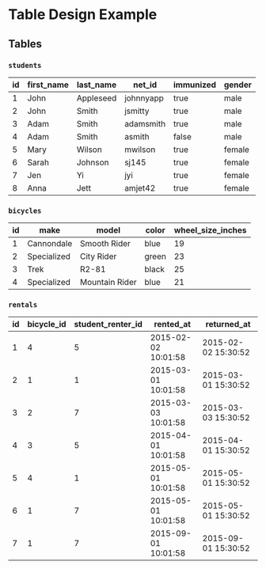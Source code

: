 # Table Design Example

## Tables

### `students`

id | first_name | last_name | net_id | immunized | gender
--- | --- | --- | --- | --- | ---
1 | John | Appleseed | johnnyapp | true | male
2 | John | Smith | jsmitty | true | male
3 | Adam | Smith | adamsmith | true | male
4 | Adam | Smith | asmith | false | male
5 | Mary | Wilson | mwilson | true | female
6 | Sarah | Johnson | sj145 | true | female
7 | Jen | Yi | jyi | true | female
8 | Anna | Jett | amjet42 | true | female

### `bicycles`

id | make | model | color | wheel_size_inches
--- | --- | --- | --- | ---
1 | Cannondale  | Smooth Rider  | blue | 19
2 | Specialized | City Rider    | green  | 23
3 | Trek        | R2-81         | black | 25
4 | Specialized | Mountain Rider | blue | 21

### `rentals`

id | bicycle_id | student_renter_id | rented_at | returned_at
--- | --- | --- | --- | ---
1 | 4 | 5 | 2015-02-02 10:01:58 | 2015-02-02 15:30:52
2 | 1 | 1 | 2015-03-01 10:01:58 | 2015-03-01 15:30:52
3 | 2 | 7 | 2015-03-03 10:01:58 | 2015-03-03 15:30:52
4 | 3 | 5 | 2015-04-01 10:01:58 | 2015-04-01 15:30:52
5 | 4 | 1 | 2015-05-01 10:01:58 | 2015-05-01 15:30:52
6 | 1 | 7 | 2015-05-01 10:01:58 | 2015-05-01 15:30:52
7 | 1 | 7 | 2015-09-01 10:01:58 | 2015-09-01 15:30:52
